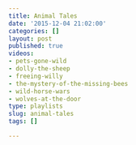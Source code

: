 ```yaml
---
title: Animal Tales
date: '2015-12-04 21:02:00'
categories: []
layout: post
published: true
videos:
- pets-gone-wild
- dolly-the-sheep
- freeing-willy
- the-mystery-of-the-missing-bees
- wild-horse-wars
- wolves-at-the-door
type: playlists
slug: animal-tales
tags: []

---
```


